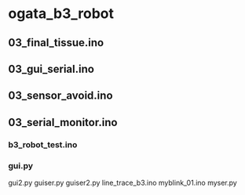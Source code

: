 # ogata_b3_robot

## 03_final_tissue.ino
## 03_gui_serial.ino
## 03_sensor_avoid.ino
## 03_serial_monitor.ino
### b3_robot_test.ino
### gui.py
gui2.py
guiser.py
guiser2.py
line_trace_b3.ino
myblink_01.ino
myser.py
